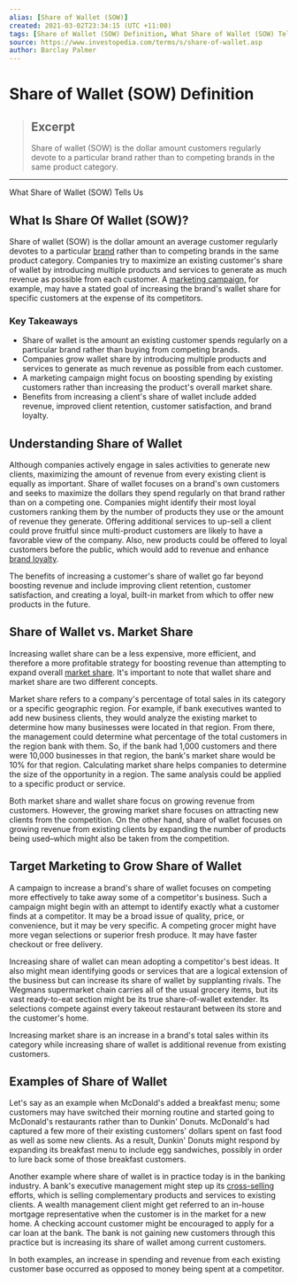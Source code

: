 ```yaml
---
alias: [Share of Wallet (SOW)]
created: 2021-03-02T23:34:15 (UTC +11:00)
tags: [Share of Wallet (SOW) Definition, What Share of Wallet (SOW) Tells Us]
source: https://www.investopedia.com/terms/s/share-of-wallet.asp
author: Barclay Palmer
---
```


# Share of Wallet (SOW) Definition

> ## Excerpt
> Share of wallet (SOW) is the dollar amount customers regularly devote to a particular brand rather than to competing brands in the same product category.

---

What Share of Wallet (SOW) Tells Us
## What Is Share Of Wallet (SOW)?

Share of wallet (SOW) is the dollar amount an average customer regularly devotes to a particular [brand](https://www.investopedia.com/terms/b/brand.asp) rather than to competing brands in the same product category. Companies try to maximize an existing customer's share of wallet by introducing multiple products and services to generate as much revenue as possible from each customer. A [marketing campaign,](https://www.investopedia.com/terms/m/marketing-campaign.asp) for example, may have a stated goal of increasing the brand's wallet share for specific customers at the expense of its competitors.

### Key Takeaways

-   Share of wallet is the amount an existing customer spends regularly on a particular brand rather than buying from competing brands.
-   Companies grow wallet share by introducing multiple products and services to generate as much revenue as possible from each customer.
-   A marketing campaign might focus on boosting spending by existing customers rather than increasing the product's overall market share.
-   Benefits from increasing a client's share of wallet include added revenue, improved client retention, customer satisfaction, and brand loyalty.

## Understanding Share of Wallet

Although companies actively engage in sales activities to generate new clients, maximizing the amount of revenue from every existing client is equally as important. Share of wallet focuses on a brand's own customers and seeks to maximize the dollars they spend regularly on that brand rather than on a competing one. Companies might identify their most loyal customers ranking them by the number of products they use or the amount of revenue they generate. Offering additional services to up-sell a client could prove fruitful since multi-product customers are likely to have a favorable view of the company. Also, new products could be offered to loyal customers before the public, which would add to revenue and enhance [brand loyalty](https://www.investopedia.com/terms/b/brand-loyalty.asp).

The benefits of increasing a customer's share of wallet go far beyond boosting revenue and include improving client retention, customer satisfaction, and creating a loyal, built-in market from which to offer new products in the future.

## Share of Wallet vs. Market Share

Increasing wallet share can be a less expensive, more efficient, and therefore a more profitable strategy for boosting revenue than attempting to expand overall [market share](https://www.investopedia.com/terms/m/marketshare.asp). It's important to note that wallet share and market share are two different concepts.

Market share refers to a company's percentage of total sales in its category or a specific geographic region. For example, if bank executives wanted to add new business clients, they would analyze the existing market to determine how many businesses were located in that region. From there, the management could determine what percentage of the total customers in the region bank with them. So, if the bank had 1,000 customers and there were 10,000 businesses in that region, the bank's market share would be 10% for that region. Calculating market share helps companies to determine the size of the opportunity in a region. The same analysis could be applied to a specific product or service.

Both market share and wallet share focus on growing revenue from customers. However, the growing market share focuses on attracting new clients from the competition. On the other hand, share of wallet focuses on growing revenue from existing clients by expanding the number of products being used–which might also be taken from the competition.

## Target Marketing to Grow Share of Wallet

A campaign to increase a brand's share of wallet focuses on competing more effectively to take away some of a competitor's business. Such a campaign might begin with an attempt to identify exactly what a customer finds at a competitor. It may be a broad issue of quality, price, or convenience, but it may be very specific. A competing grocer might have more vegan selections or superior fresh produce. It may have faster checkout or free delivery.

Increasing share of wallet can mean adopting a competitor's best ideas. It also might mean identifying goods or services that are a logical extension of the business but can increase its share of wallet by supplanting rivals. The Wegmans supermarket chain carries all of the usual grocery items, but its vast ready-to-eat section might be its true share-of-wallet extender. Its selections compete against every takeout restaurant between its store and the customer's home.

Increasing market share is an increase in a brand's total sales within its category while increasing share of wallet is additional revenue from existing customers.

## Examples of Share of Wallet

Let's say as an example when McDonald's added a breakfast menu; some customers may have switched their morning routine and started going to McDonald's restaurants rather than to Dunkin' Donuts. McDonald's had captured a few more of their existing customers' dollars spent on fast food as well as some new clients. As a result, Dunkin' Donuts might respond by expanding its breakfast menu to include egg sandwiches, possibly in order to lure back some of those breakfast customers.

Another example where share of wallet is in practice today is in the banking industry. A bank's executive management might step up its [cross-selling](https://www.investopedia.com/terms/c/cross-sell.asp) efforts, which is selling complementary products and services to existing clients. A wealth management client might get referred to an in-house mortgage representative when the customer is in the market for a new home. A checking account customer might be encouraged to apply for a car loan at the bank. The bank is not gaining new customers through this practice but is increasing its share of wallet among current customers. 

In both examples, an increase in spending and revenue from each existing customer base occurred as opposed to money being spent at a competitor.
